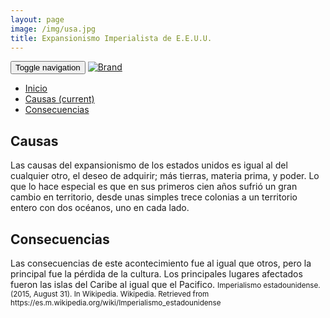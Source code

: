 ```yaml
---
layout: page
image: /img/usa.jpg
title: Expansionismo Imperialista de E.E.U.U.
---
```

<nav class="navbar navbar-inverse navbar-translucent navbar-fixed-top" id="navbar">
	<div class="container-fluid">
	    <div class="navbar-header">
		    <button type="button" class="navbar-toggle collapsed" data-toggle="collapse" data-target="#bs-example-navbar-collapse-1" aria-expanded="false">
	        <span class="sr-only">Toggle navigation</span>
	        <span class="icon-bar"></span>
	        <span class="icon-bar"></span>
	        <span class="icon-bar"></span>
	      </button>
	      <a class="navbar-brand" href="{{site.github.url}}">
	        <img alt="Brand" src="{{site.github.url}}{{site.icon}}">
	      </a>
	    </div>
	    <!-- Collect the nav links, forms, and other content for toggling -->
	    <div class="collapse navbar-collapse" id="bs-example-navbar-collapse-1">
	      <ul class="nav navbar-nav">
		    <li><a href="{{site.github.url}}">Inicio</a></li>
	        <li class="active"><a href="#causas">Causas <span class="sr-only">(current)</span></a></li>
	        <li><a href="#cons">Consecuencias</a></li>
	      </ul>
	    </div><!-- /.navbar-collapse -->
	</div>
</nav>

<h2 id="causas">Causas</h2>
Las causas del expansionismo de los estados unidos es igual al del cualquier otro, el deseo de adquirir; más tierras, materia prima, y poder. Lo que lo hace especial es que en sus primeros cien años sufrió un gran cambio en territorio, desde unas simples trece colonias a un territorio entero con dos océanos, uno en cada lado.
<h2 id="cons">Consecuencias</h2>
Las consecuencias de este acontecimiento fue al igual que otros, pero la principal fue la pérdida de la cultura. Los principales lugares afectados fueron las islas del Caribe al igual que el Pacifico.

<small class="bib">
Imperialismo estadounidense. (2015, August 31). In Wikipedia. Wikipedia. Retrieved from https://es.m.wikipedia.org/wiki/Imperialismo_estadounidense
</small>
